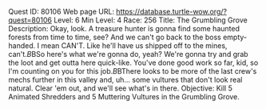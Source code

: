 Quest ID: 80106
Web page URL: https://database.turtle-wow.org/?quest=80106
Level: 6
Min Level: 4
Race: 256
Title: The Grumbling Grove
Description: Okay, look. A treasure hunter is gonna find some haunted forests from time to time, see? And we can't go back to the boss empty-handed. I mean CAN'T. Like he'll have us shipped off to the mines, can't.$B$BSo here's what we're gonna do, yeah? We're gonna try and grab the loot and get outta here quick-like. You've done good work so far, kid, so I'm counting on you for this job.$B$BThere looks to be more of the last crew's mechs further in this valley and, uh... some vultures that don't look real natural. Clear 'em out, and we'll see what's in there.
Objective: Kill 5 Animated Shredders and 5 Muttering Vultures in the Grumbling Grove.
